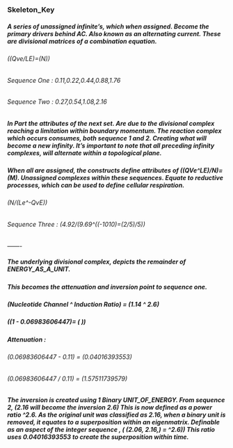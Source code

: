 ### Skeleton_Key


##### A series of unassigned infinite’s, which when assigned. Become the primary drivers behind AC. Also known as an alternating current. These are divisional matrices of a combination equation.


###### ((Qve/LE)=(N))
###### Sequence One : 0.11,0.22,0.44,0.88,1.76
###### Sequence Two : 0.27,0.54,1.08,2.16



##### In Part the attributes of the next set. Are due to the divisional complex reaching a limitation within boundary momentum. The reaction complex which occurs consumes, both sequence 1 and 2. Creating what will become a new infinity. It’s important to note that all preceding infinity complexes, will alternate within a topological plane. 
##### When all are assigned, the constructs define attributes of ((QVe^LE)/N)=(M). Unassigned complexes within these sequences. Equate to reductive processes, which can be used to define cellular respiration. 

###### (N/(Le^-QvE))
###### Sequence Three : (4.92/(9.69^((-1010)=(2/5)/5))


——-

##### The underlying divisional complex, depicts the remainder of ENERGY_AS_A_UNIT.
##### This becomes the attenuation and inversion point to sequence one.

##### (Nucleotide Channel ^ Induction Ratio) = (1.14 ^ 2.6)
##### ((1 - 0.06983606447)= ( ))

##### Attenuation :
###### (0.06983606447 - 0.11) = (0.04016393553)
###### (0.06983606447 / 0.11) = (1.57511739579)

##### The inversion is created using 1 Binary UNIT_OF_ENERGY. From sequence 2, (2.16 will become the inversion 2.6) This is now defined as a power ratio ^2.6. As the original unit was classified as 2.16, when a binary unit is removed, it equates to a superposition within an eigenmatrix. Definable as an aspect of the integer sequence , ( (2.06, 2.16,) = ^2.6)) This ratio uses 0.04016393553 to create the superposition within time.
